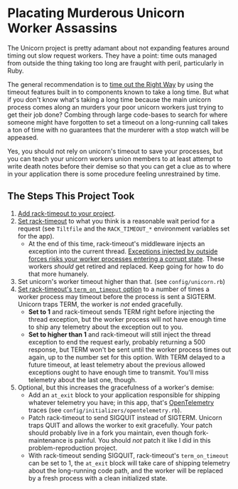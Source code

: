 # Placating Murderous Unicorn Worker Assassins

The Unicorn project is pretty adamant about not expanding features around timing out slow request workers.
They have a point: time outs managed from outside the thing taking too long are fraught with peril, particularly in Ruby.

The general recommendation is to [time out the Right Way](https://github.com/ankane/the-ultimate-guide-to-ruby-timeouts) by using the timeout features built in to components known to take a long time. But what if you don't know what's taking a long time because the main unicorn process comes along an murders your poor unicorn workers just trying to get their job done?
Combing through large code-bases to search for where someone might have forgotten to set a timeout on a long-running call takes a ton of time with no guarantees that the murderer with a stop watch will be appeased.

Yes, you should not rely on unicorn's timeout to save your processes, but you can teach your unicorn workers union members to at least attempt to write death notes before their demise so that you can get a clue as to where in your application there is some procedure feeling unrestrained by time.

## The Steps This Project Took

1. [Add rack-timeout to your project](https://github.com/zombocom/rack-timeout#rails-apps).
1. [Set rack-timeout](https://github.com/zombocom/rack-timeout#configuring) to what you think is a reasonable wait period for a request (see `Tiltfile` and the `RACK_TIMEOUT_*` environment variables set for the app).
    * At the end of this time, rack-timeout's middleware injects an exception into the current thread.
      [Exceptions injected by outside forces risks your worker processes entering a corrupt state](https://www.schneems.com/2017/02/21/the-oldest-bug-in-ruby-why-racktimeout-might-hose-your-server/).
      These workers _should_ get retired and replaced.
      Keep going for how to do that more humanely.
1. Set unicorn's worker timeout higher than that. (see `config/unicorn.rb`)
1. [Set rack-timeout's `term_on_timeout` option](https://github.com/zombocom/rack-timeout/blob/main/doc/settings.md#term-on-timeout) to a number of times a worker process may timeout before the process is sent a SIGTERM.
Unicorn traps TERM, the worker is _not_ ended gracefully.
    * **Set to 1** and rack-timeout sends TERM right before injecting the thread exception, but the worker process will not have enough time to ship any telemetry about the exception out to you.
    * **Set to higher than 1** and rack-timeout will still inject the thread exception to end the request early, probably returning a 500 response, but TERM won't be sent until the worker process times out again, up to the number set for this option.
With TERM delayed to a future timeout, at least telemetry about the previous allowed exceptions ought to have enough time to transmit.
You'll miss telemetry about the last one, though.
1. Optional, but this increases the gracefulness of a worker's demise:
    * Add an `at_exit` block to your application responsible for shipping whatever telemetry you have; in this app, that's [OpenTelemetry](https://opentelemetry.io/docs/instrumentation/ruby/) traces (see `config/initializers/opentelemetry.rb`).
    * Patch rack-timeout to send SIGQUIT instead of SIGTERM. Unicorn traps QUIT and allows the worker to exit gracefully.
    Your patch should probably live in a fork you maintain, even though fork-maintenance is painful.
    You should _not_ patch it like I did in this problem-reproduction project.
    * With rack-timeout sending SIGQUIT, rack-timeout's `term_on_timeout` can be set to 1, the `at_exit` block will take care of shipping telemetry about the long-running code path, and the worker will be replaced by a fresh process with a clean initialized state.
